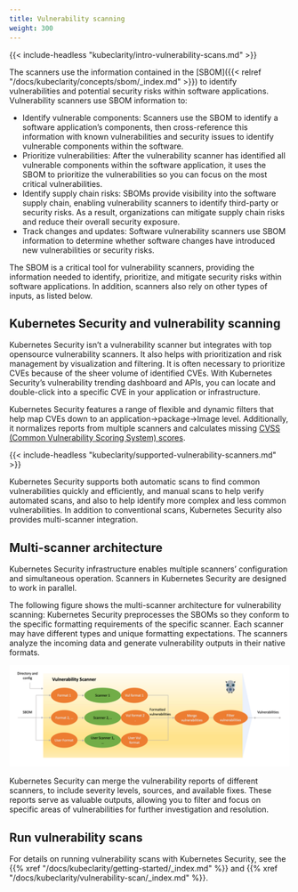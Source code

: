 ```yaml
---
title: Vulnerability scanning
weight: 300
---
```


{{< include-headless "kubeclarity/intro-vulnerability-scans.md" >}}

The scanners use the information contained in the [SBOM]({{< relref "/docs/kubeclarity/concepts/sbom/_index.md" >}}) to identify vulnerabilities and potential security risks within software applications. Vulnerability scanners use SBOM information to:

- Identify vulnerable components: Scanners use the SBOM to identify a software application’s components, then cross-reference this information with known vulnerabilities and security issues to identify vulnerable components within the software.
- Prioritize vulnerabilities: After the vulnerability scanner has identified all vulnerable components within the software application, it uses the SBOM to prioritize the vulnerabilities so you can focus on the most critical vulnerabilities.
- Identify supply chain risks: SBOMs provide visibility into the software supply chain, enabling vulnerability scanners to identify third-party or security risks. As a result, organizations can mitigate supply chain risks and reduce their overall security exposure.
- Track changes and updates: Software vulnerability scanners use SBOM information to determine whether software changes have introduced new vulnerabilities or security risks.

The SBOM is a critical tool for vulnerability scanners, providing the information needed to identify, prioritize, and mitigate security risks within software applications. In addition, scanners also rely on other types of inputs, as listed below.

## Kubernetes Security and vulnerability scanning

Kubernetes Security isn’t a vulnerability scanner but integrates with top opensource vulnerability scanners. It also helps with prioritization and risk management by visualization and filtering. It is often necessary to prioritize CVEs because of the sheer volume of identified CVEs. With Kubernetes Security’s vulnerability trending dashboard and APIs, you can locate and double-click into a specific CVE in your application or infrastructure.

Kubernetes Security features a range of flexible and dynamic filters that help map CVEs down to an application->package->Image level. Additionally, it normalizes reports from multiple scanners and calculates missing [CVSS (Common Vulnerability Scoring System) scores](https://www.first.org/cvss/specification-document).

{{< include-headless "kubeclarity/supported-vulnerability-scanners.md" >}}

Kubernetes Security supports both automatic scans to find common vulnerabilities quickly and efficiently, and manual scans to help verify automated scans, and also to help identify more complex and less common vulnerabilities. In addition to conventional scans, Kubernetes Security also provides multi-scanner integration.

## Multi-scanner architecture

Kubernetes Security infrastructure enables multiple scanners’ configuration and simultaneous operation. Scanners in Kubernetes Security are designed to work in parallel.

The following figure shows the multi-scanner architecture for vulnerability scanning: Kubernetes Security preprocesses the SBOMs so they conform to the specific formatting requirements of the specific scanner. Each scanner may have different types and unique formatting expectations. The scanners analyze the incoming data and generate vulnerability outputs in their native formats.

![Multi-scanner architecture](multi-scanner-vulnerability-scanning.png)

Kubernetes Security can merge the vulnerability reports of different scanners, to include severity levels, sources, and available fixes. These reports serve as valuable outputs, allowing you to filter and focus on specific areas of vulnerabilities for further investigation and resolution.

## Run vulnerability scans

For details on running vulnerability scans with Kubernetes Security, see the {{% xref "/docs/kubeclarity/getting-started/_index.md" %}} and {{% xref "/docs/kubeclarity/vulnerability-scan/_index.md" %}}.
